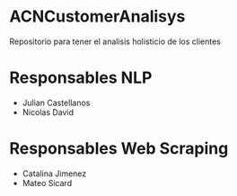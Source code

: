 # ACNCustomerAnalisys
Repositorio para tener el analisis holisticio de los clientes
# Responsables NLP
 - Julian Castellanos
 - Nicolas David

# Responsables Web Scraping
 - Catalina Jimenez
 - Mateo Sicard
